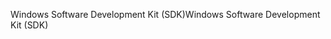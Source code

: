 <span data-ttu-id="ff6d6-101">Windows Software Development Kit (SDK)</span><span class="sxs-lookup"><span data-stu-id="ff6d6-101">Windows Software Development Kit (SDK)</span></span>